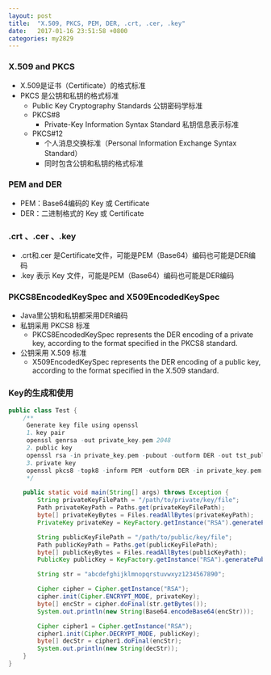 ```yaml
---
layout: post
title:  "X.509, PKCS, PEM, DER, .crt, .cer, .key"
date:   2017-01-16 23:51:58 +0800
categories: my2829
---
```



### X.509 and PKCS
- X.509是证书（Certificate）的格式标准
- PKCS 是公钥和私钥的格式标准
    - Public Key Cryptography Standards 公钥密码学标准
    - PKCS#8
        - Private-Key Information Syntax Standard 私钥信息表示标准
    - PKCS#12
        - 个人消息交换标准（Personal Information Exchange Syntax Standard）
        - 同时包含公钥和私钥的格式标准


### PEM and DER
- PEM：Base64编码的 Key 或 Certificate
- DER：二进制格式的 Key 或 Certificate

### .crt 、.cer 、.key
- .crt和.cer 是Certificate文件，可能是PEM（Base64）编码也可能是DER编码
- .key 表示 Key 文件，可能是PEM（Base64）编码也可能是DER编码


### PKCS8EncodedKeySpec and X509EncodedKeySpec
- Java里公钥和私钥都采用DER编码
- 私钥采用 PKCS8 标准
    - PKCS8EncodedKeySpec represents the DER encoding of a private key, according to the format specified in the PKCS8 standard.
- 公钥采用 X.509 标准
    - X509EncodedKeySpec represents the DER encoding of a public key, according to the format specified in the X.509 standard.

### Key的生成和使用

```java
public class Test {
    /**
     Generate key file using openssl
     1、key pair
     openssl genrsa -out private_key.pem 2048
     2、public key
     openssl rsa -in private_key.pem -pubout -outform DER -out tst_public.der
     3、private key
     openssl pkcs8 -topk8 -inform PEM -outform DER -in private_key.pem -out private_key.der -nocrypt
     */

    public static void main(String[] args) throws Exception {
        String privateKeyFilePath = "/path/to/private/key/file";
        Path privateKeyPath = Paths.get(privateKeyFilePath);
        byte[] privateKeyBytes = Files.readAllBytes(privateKeyPath);
        PrivateKey privateKey = KeyFactory.getInstance("RSA").generatePrivate(new PKCS8EncodedKeySpec(privateKeyBytes));

        String publicKeyFilePath = "/path/to/public/key/file";
        Path publicKeyPath = Paths.get(publicKeyFilePath);
        byte[] publicKeyBytes = Files.readAllBytes(publicKeyPath);
        PublicKey publicKey = KeyFactory.getInstance("RSA").generatePublic(new X509EncodedKeySpec(publicKeyBytes));

        String str = "abcdefghijklmnopqrstuvwxyz1234567890";

        Cipher cipher = Cipher.getInstance("RSA");
        cipher.init(Cipher.ENCRYPT_MODE, privateKey);
        byte[] encStr = cipher.doFinal(str.getBytes());
        System.out.println(new String(Base64.encodeBase64(encStr)));

        Cipher cipher1 = Cipher.getInstance("RSA");
        cipher1.init(Cipher.DECRYPT_MODE, publicKey);
        byte[] decStr = cipher1.doFinal(encStr);
        System.out.println(new String(decStr));
    }
}
```

